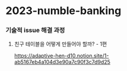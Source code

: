 # 2023-numble-banking

### 기술적 issue 해결 과정
1. 친구 테이블을 어떻게 만들어야 할까? - 1편

   https://adaptive-hen-d10.notion.site/1-ab5167eb4a104d3e90a7c90f3c7d9d25